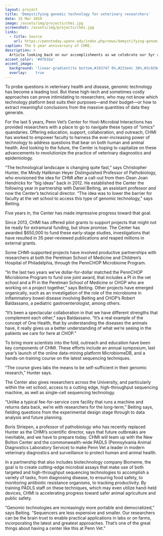 ```yaml
---
layout: project
title: 'Demystifying genomic technology for veterinary researchers'
date: 15 Mar 2019
image: /assets/img/projects/chmi.jpg
screenshot: /assets/img/projects/chmi.jpg
links:
  - title: Source
    url: https://penntoday.upenn.edu/index.php/news/demystifying-genomic-technology-veterinary-researchers
caption: The 5 year anniversary of CHMI.
description: >
  Article looking back on our accomplishments as we celebrate our 5yr anniversary as a lab.
accent_color: '#4fb1ba'
accent_image:
  background: 'linear-gradient(to bottom,#193747 0%,#233e4c 30%,#3c929e 50%,#d5d5d4 70%,#cdccc8 100%)'
  overlay:    true
---
```


To probe questions in veterinary health and disease, genomic technology has become a leading tool. But these high-tech and sometimes costly approaches can prove intimidating to researchers, who may not know which technology platform best suits their purposes—and their budget—or how to extract meaningful conclusions from the massive quantities of data they generate.

For the last 5 years, Penn Vet’s Center for Host-Microbial Interactions has provided researchers with a place to go to navigate these types of “omics” quandaries. Offering education, support, collaboration, and outreach, CHMI has worked to empower faculty to harness the ever-increasing power of technology to address questions that bear on both human and animal health. And looking to the future, the Center is hoping to capitalize on these advancements to revolutionize the practice of veterinary diagnostics and epidemiology.

“The technological landscape is changing quite fast,” says Christopher Hunter, the Mindy Halikman Heyer Distinguished Professor of Pathobiology, who envisioned the idea for CHMI after a call-out from then-Dean Joan Hendricks for “big ideas” back in 2012. He established the Center the following year in partnership with Daniel Beiting, an assistant professor and now the Center’s technical director. “The idea was to lower the barrier for faculty at the vet school to access this type of genomic technology,” says Beiting.

Five years in, the Center has made impressive progress toward that goal.

Since 2013, CHMI has offered pilot grants to support projects that might not be ready for extramural funding, but show promise. The Center has awarded $650,000 to fund these early-stage studies, investigations that have resulted in 35 peer-reviewed publications and reaped millions in external grants.

Some CHMI-supported projects have involved productive partnerships with researchers at both the Perelman School of Medicine and Children’s Hospital of Philadelphia, through the PennCHOP Microbiome Program. 

“In the last two years we’ve dollar-for-dollar matched the PennCHOP Microbiome Program to fund one joint award, that includes a PI in the vet school and a PI in the Perelman School of Medicine or CHOP who are working on a project together,” says Beiting. Other projects have emerged organically, such as an investigation of the role of the microbiome in inflammatory bowel disease involving Beiting and CHOP’s Robert Baldassano, a pediatric gastroenterologist, among others.

“It’s been a spectacular collaboration in that we have different strengths that complement each other,” says Baldassano. “It’s a real example of the concept of One Health, that by understanding the diseases the animals have, it really gives us a better understanding of what we’re seeing in the patients we care for here at CHOP.”

To bring more scientists into the fold, outreach and education have been key components of CHMI. These efforts include an annual symposium, last year’s launch of the online data-mining platform MicrobiomeDB, and a hands-on training course on the latest sequencing techniques. 

“The course gives labs the means to be self-sufficient in their genomic research,” Hunter says.

The Center also gives researchers across the University, and particularly within the vet school, access to a cutting edge, high-throughput sequencing machine, as well as single-cell sequencing technology. 

“Unlike a typical fee-for-service core facility that runs a machine and returns data back, we’re with researchers for the long-term,” Beiting says, fielding questions from the experimental design stage through to data analysis and future planning.

Boris Striepen, a professor of pathobiology who has recently replaced Hunter as the CHMI’s scientific director, says that future outbreaks are inevitable, and we have to prepare today. CHMI will team up with the New Bolton Center and the commonwealth-wide PADLS (Pennsylvania Animal Diagnostics Laboratory Service) to make Penn Vet a leader in modern veterinary diagnostics and surveillance to protect human and animal health. 

In a partnership that also includes biotechnology company Biomeme, the goal is to create cutting-edge microbial assays that make use of both targeted and high-throughput sequencing technologies to accomplish a variety of tasks, from diagnosing disease, to ensuring food safety, to monitoring antibiotic resistance organisms, to tracking productivity. By training PADLS staff on these techniques, which may even utilize hand-held devices, CHMI is accelerating progress toward safer animal agriculture and public safety.

“Genomic technologies are increasingly more portable and democratized,” says Beiting. “Sequencers are less expensive and smaller. Our researchers can be the brain trust to enable practical applications in labs or on farms, incorporating the latest and greatest approaches. That’s one of the great things about having a center like this at Penn Vet.”